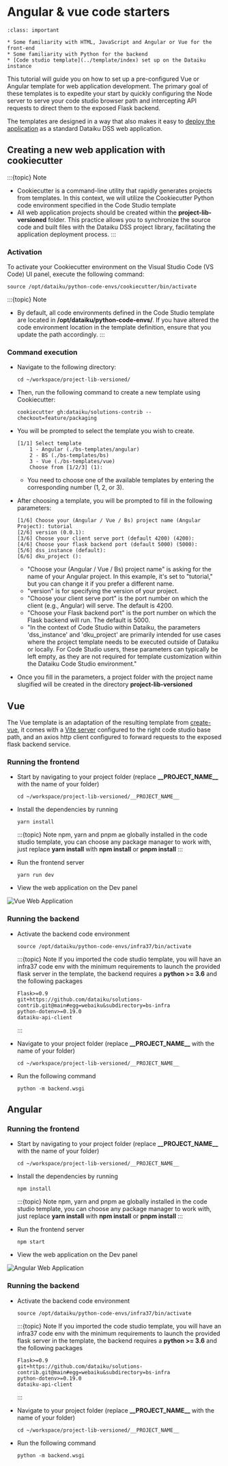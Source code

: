 # Angular & vue code starters

```{admonition} Pre-requisites
:class: important

* Some familiarity with HTML, JavaScript and Angular or Vue for the front-end
* Some familiarity with Python for the backend
* [Code studio template](../template/index) set up on the Dataiku instance

```

This tutorial will guide you on how to set up a pre-configured Vue or Angular template for web application development. The primary goal of these templates is to expedite your start by quickly configuring the Node server to serve your code studio browser path and intercepting API requests to direct them to the exposed Flask backend.

The templates are designed in a way that also makes it easy to [deploy the application](../deployment/index) as a standard Dataiku DSS web application.

## Creating a new web application with cookiecutter

:::{topic} Note

- Cookiecutter is a command-line utility that rapidly generates projects from templates. In this context, we will utilize the Cookiecutter Python code environment specified in the Code Studio template
- All web application projects should be created within the **project-lib-versioned** folder. This practice allows you to synchronize the source code and built files with the Dataiku DSS project library, facilitating the application deployment process.
  :::

### Activation

To activate your Cookiecutter environment on the Visual Studio Code (VS Code) UI panel, execute the following command:

```
source /opt/dataiku/python-code-envs/cookiecutter/bin/activate
```

:::{topic} Note

- By default, all code environments defined in the Code Studio template are located in **/opt/dataiku/python-code-envs/**. If you have altered the code environment location in the template definition, ensure that you update the path accordingly.
  :::

### Command execution

- Navigate to the following directory:

  ```
  cd ~/workspace/project-lib-versioned/
  ```

- Then, run the following command to create a new template using Cookiecutter:

  ```
  cookiecutter gh:dataiku/solutions-contrib --checkout=feature/packaging
  ```

- You will be prompted to select the template you wish to create.

  ```
  [1/1] Select template
      1 - Angular (./bs-templates/angular)
      2 - BS (./bs-templates/bs)
      3 - Vue (./bs-templates/vue)
      Choose from [1/2/3] (1):
  ```

  - You need to choose one of the available templates by entering the corresponding number (1, 2, or 3).

- After choosing a template, you will be prompted to fill in the following parameters:

  ```
  [1/6] Choose your (Angular / Vue / Bs) project name (Angular Project): tutorial
  [2/6] version (0.0.1):
  [3/6] Choose your client serve port (default 4200) (4200):
  [4/6] Choose your flask backend port (default 5000) (5000):
  [5/6] dss_instance (default):
  [6/6] dku_project ():
  ```

  - "Choose your (Angular / Vue / Bs) project name" is asking for the name of your Angular project. In this example, it's set to "tutorial," but you can change it if you prefer a different name.
  - "version" is for specifying the version of your project.
  - "Choose your client serve port" is the port number on which the client (e.g., Angular) will serve. The default is 4200.
  - "Choose your Flask backend port" is the port number on which the Flask backend will run. The default is 5000.
  - "In the context of Code Studio within Dataiku, the parameters 'dss_instance' and 'dku_project' are primarily intended for use cases where the project template needs to be executed outside of Dataiku or locally. For Code Studio users, these parameters can typically be left empty, as they are not required for template customization within the Dataiku Code Studio environment."

- Once you fill in the parameters, a project folder with the project name slugified will be created in the directory **project-lib-versioned**

## Vue

The Vue template is an adaptation of the resulting template from [create-vue](https://github.com/vuejs/create-vue), it comes with a [Vite server](https://vitejs.dev/) configured to the right code studio base path, and an axios http client configured to forward requests to the exposed flask backend service.

### Running the frontend

- Start by navigating to your project folder (replace **\_\_PROJECT_NAME\_\_** with the name of your folder)

  ```
  cd ~/workspace/project-lib-versioned/__PROJECT_NAME__
  ```

- Install the dependencies by running

  ```
  yarn install
  ```

  :::{topic} Note
  npm, yarn and pnpm ae globally installed in the code studio template, you can choose any package manager to work with, just replace **yarn install** with **npm install** or **pnpm install**
  :::

- Run the frontend server

  ```
  yarn run dev
  ```

- View the web application on the Dev panel

![Vue Web Application](assets/01-vue-template.png)

### Running the backend

- Activate the backend code environment

  ```
  source /opt/dataiku/python-code-envs/infra37/bin/activate
  ```

  :::{topic} Note
  If you imported the code studio template, you will have an infra37 code env with the minimum requirements to launch the provided flask server in the template, the backend requires a **python >= 3.6** and the following packages

  ```
  Flask>=0.9
  git+https://github.com/dataiku/solutions-contrib.git@main#egg=webaiku&subdirectory=bs-infra
  python-dotenv>=0.19.0
  dataiku-api-client
  ```

  :::

- Navigate to your project folder (replace **\_\_PROJECT_NAME\_\_** with the name of your folder)

  ```
  cd ~/workspace/project-lib-versioned/__PROJECT_NAME__
  ```

- Run the following command

  ```
  python -m backend.wsgi
  ```

## Angular

### Running the frontend

- Start by navigating to your project folder (replace **\_\_PROJECT_NAME\_\_** with the name of your folder)

  ```
  cd ~/workspace/project-lib-versioned/__PROJECT_NAME__
  ```

- Install the dependencies by running

  ```
  npm install
  ```

  :::{topic} Note
  npm, yarn and pnpm ae globally installed in the code studio template, you can choose any package manager to work with, just replace **yarn install** with **npm install** or **pnpm install**
  :::

- Run the frontend server

  ```
  npm start
  ```

- View the web application on the Dev panel

![Angular Web Application](assets/02-angular-template.png)

### Running the backend

- Activate the backend code environment

  ```
  source /opt/dataiku/python-code-envs/infra37/bin/activate
  ```

  :::{topic} Note
  If you imported the code studio template, you will have an infra37 code env with the minimum requirements to launch the provided flask server in the template, the backend requires a **python >= 3.6** and the following packages

  ```
  Flask>=0.9
  git+https://github.com/dataiku/solutions-contrib.git@main#egg=webaiku&subdirectory=bs-infra
  python-dotenv>=0.19.0
  dataiku-api-client
  ```

  :::

- Navigate to your project folder (replace **\_\_PROJECT_NAME\_\_** with the name of your folder)

  ```
  cd ~/workspace/project-lib-versioned/__PROJECT_NAME__
  ```

- Run the following command

  ```
  python -m backend.wsgi
  ```
